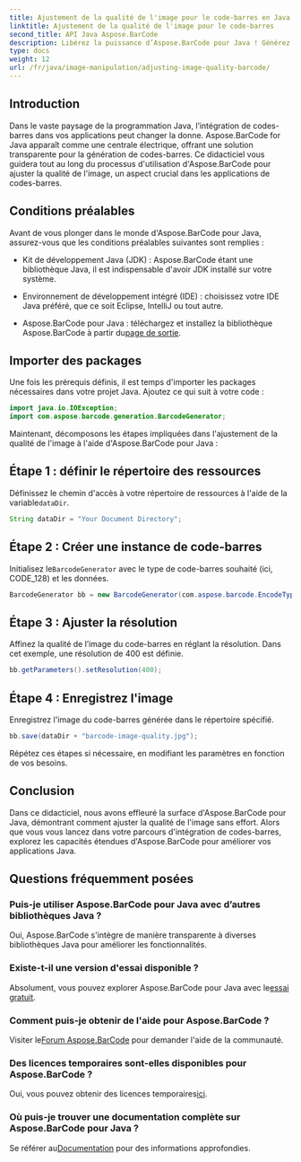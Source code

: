 ```yaml
---
title: Ajustement de la qualité de l'image pour le code-barres en Java
linktitle: Ajustement de la qualité de l'image pour le code-barres
second_title: API Java Aspose.BarCode
description: Libérez la puissance d’Aspose.BarCode pour Java ! Générez des codes-barres de haute qualité en toute transparence. Explorez le didacticiel maintenant.
type: docs
weight: 12
url: /fr/java/image-manipulation/adjusting-image-quality-barcode/
---
```


## Introduction

Dans le vaste paysage de la programmation Java, l’intégration de codes-barres dans vos applications peut changer la donne. Aspose.BarCode for Java apparaît comme une centrale électrique, offrant une solution transparente pour la génération de codes-barres. Ce didacticiel vous guidera tout au long du processus d'utilisation d'Aspose.BarCode pour ajuster la qualité de l'image, un aspect crucial dans les applications de codes-barres.

## Conditions préalables

Avant de vous plonger dans le monde d'Aspose.BarCode pour Java, assurez-vous que les conditions préalables suivantes sont remplies :

- Kit de développement Java (JDK) : Aspose.BarCode étant une bibliothèque Java, il est indispensable d'avoir JDK installé sur votre système.

- Environnement de développement intégré (IDE) : choisissez votre IDE Java préféré, que ce soit Eclipse, IntelliJ ou tout autre.

-  Aspose.BarCode pour Java : téléchargez et installez la bibliothèque Aspose.BarCode à partir du[page de sortie](https://releases.aspose.com/barcode/java/).

## Importer des packages

Une fois les prérequis définis, il est temps d'importer les packages nécessaires dans votre projet Java. Ajoutez ce qui suit à votre code :

```java
import java.io.IOException;
import com.aspose.barcode.generation.BarcodeGenerator;
```

Maintenant, décomposons les étapes impliquées dans l'ajustement de la qualité de l'image à l'aide d'Aspose.BarCode pour Java :

## Étape 1 : définir le répertoire des ressources

 Définissez le chemin d'accès à votre répertoire de ressources à l'aide de la variable`dataDir`.

```java
String dataDir = "Your Document Directory";
```

## Étape 2 : Créer une instance de code-barres

 Initialisez le`BarcodeGenerator` avec le type de code-barres souhaité (ici, CODE_128) et les données.

```java
BarcodeGenerator bb = new BarcodeGenerator(com.aspose.barcode.EncodeTypes.CODE_128, "1234567");
```

## Étape 3 : Ajuster la résolution

Affinez la qualité de l’image du code-barres en réglant la résolution. Dans cet exemple, une résolution de 400 est définie.

```java
bb.getParameters().setResolution(400);
```

## Étape 4 : Enregistrez l'image

Enregistrez l'image du code-barres générée dans le répertoire spécifié.

```java
bb.save(dataDir + "barcode-image-quality.jpg");
```

Répétez ces étapes si nécessaire, en modifiant les paramètres en fonction de vos besoins.

## Conclusion

Dans ce didacticiel, nous avons effleuré la surface d'Aspose.BarCode pour Java, démontrant comment ajuster la qualité de l'image sans effort. Alors que vous vous lancez dans votre parcours d'intégration de codes-barres, explorez les capacités étendues d'Aspose.BarCode pour améliorer vos applications Java.

## Questions fréquemment posées

### Puis-je utiliser Aspose.BarCode pour Java avec d’autres bibliothèques Java ?
Oui, Aspose.BarCode s'intègre de manière transparente à diverses bibliothèques Java pour améliorer les fonctionnalités.

### Existe-t-il une version d'essai disponible ?
 Absolument, vous pouvez explorer Aspose.BarCode pour Java avec le[essai gratuit](https://releases.aspose.com/).

### Comment puis-je obtenir de l'aide pour Aspose.BarCode ?
 Visiter le[Forum Aspose.BarCode](https://forum.aspose.com/c/barcode/13) pour demander l'aide de la communauté.

### Des licences temporaires sont-elles disponibles pour Aspose.BarCode ?
 Oui, vous pouvez obtenir des licences temporaires[ici](https://purchase.aspose.com/temporary-license/).

### Où puis-je trouver une documentation complète sur Aspose.BarCode pour Java ?
 Se référer au[Documentation](https://reference.aspose.com/barcode/java/) pour des informations approfondies.
